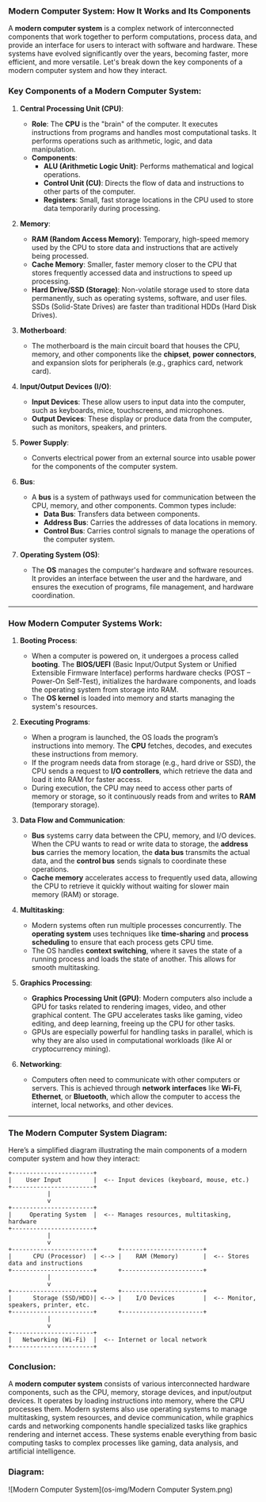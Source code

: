 ### Modern Computer System: How It Works and Its Components

A **modern computer system** is a complex network of interconnected components that work together to perform computations, process data, and provide an interface for users to interact with software and hardware. These systems have evolved significantly over the years, becoming faster, more efficient, and more versatile. Let's break down the key components of a modern computer system and how they interact.

### Key Components of a Modern Computer System:
1. **Central Processing Unit (CPU)**:
   - **Role**: The **CPU** is the "brain" of the computer. It executes instructions from programs and handles most computational tasks. It performs operations such as arithmetic, logic, and data manipulation.
   - **Components**:
     - **ALU (Arithmetic Logic Unit)**: Performs mathematical and logical operations.
     - **Control Unit (CU)**: Directs the flow of data and instructions to other parts of the computer.
     - **Registers**: Small, fast storage locations in the CPU used to store data temporarily during processing.

2. **Memory**:
   - **RAM (Random Access Memory)**: Temporary, high-speed memory used by the CPU to store data and instructions that are actively being processed.
   - **Cache Memory**: Smaller, faster memory closer to the CPU that stores frequently accessed data and instructions to speed up processing.
   - **Hard Drive/SSD (Storage)**: Non-volatile storage used to store data permanently, such as operating systems, software, and user files. SSDs (Solid-State Drives) are faster than traditional HDDs (Hard Disk Drives).

3. **Motherboard**:
   - The motherboard is the main circuit board that houses the CPU, memory, and other components like the **chipset**, **power connectors**, and expansion slots for peripherals (e.g., graphics card, network card).

4. **Input/Output Devices (I/O)**:
   - **Input Devices**: These allow users to input data into the computer, such as keyboards, mice, touchscreens, and microphones.
   - **Output Devices**: These display or produce data from the computer, such as monitors, speakers, and printers.

5. **Power Supply**:
   - Converts electrical power from an external source into usable power for the components of the computer system.

6. **Bus**:
   - A **bus** is a system of pathways used for communication between the CPU, memory, and other components. Common types include:
     - **Data Bus**: Transfers data between components.
     - **Address Bus**: Carries the addresses of data locations in memory.
     - **Control Bus**: Carries control signals to manage the operations of the computer system.

7. **Operating System (OS)**:
   - The **OS** manages the computer's hardware and software resources. It provides an interface between the user and the hardware, and ensures the execution of programs, file management, and hardware coordination.

---

### How Modern Computer Systems Work:

1. **Booting Process**:
   - When a computer is powered on, it undergoes a process called **booting**. The **BIOS/UEFI** (Basic Input/Output System or Unified Extensible Firmware Interface) performs hardware checks (POST – Power-On Self-Test), initializes the hardware components, and loads the operating system from storage into RAM.
   - The **OS kernel** is loaded into memory and starts managing the system's resources.

2. **Executing Programs**:
   - When a program is launched, the OS loads the program’s instructions into memory. The **CPU** fetches, decodes, and executes these instructions from memory. 
   - If the program needs data from storage (e.g., hard drive or SSD), the CPU sends a request to **I/O controllers**, which retrieve the data and load it into RAM for faster access.
   - During execution, the CPU may need to access other parts of memory or storage, so it continuously reads from and writes to **RAM** (temporary storage).

3. **Data Flow and Communication**:
   - **Bus** systems carry data between the CPU, memory, and I/O devices. When the CPU wants to read or write data to storage, the **address bus** carries the memory location, the **data bus** transmits the actual data, and the **control bus** sends signals to coordinate these operations.
   - **Cache memory** accelerates access to frequently used data, allowing the CPU to retrieve it quickly without waiting for slower main memory (RAM) or storage.

4. **Multitasking**:
   - Modern systems often run multiple processes concurrently. The **operating system** uses techniques like **time-sharing** and **process scheduling** to ensure that each process gets CPU time.
   - The OS handles **context switching**, where it saves the state of a running process and loads the state of another. This allows for smooth multitasking.

5. **Graphics Processing**:
   - **Graphics Processing Unit (GPU)**: Modern computers also include a GPU for tasks related to rendering images, video, and other graphical content. The GPU accelerates tasks like gaming, video editing, and deep learning, freeing up the CPU for other tasks.
   - GPUs are especially powerful for handling tasks in parallel, which is why they are also used in computational workloads (like AI or cryptocurrency mining).

6. **Networking**:
   - Computers often need to communicate with other computers or servers. This is achieved through **network interfaces** like **Wi-Fi**, **Ethernet**, or **Bluetooth**, which allow the computer to access the internet, local networks, and other devices.

---

### The Modern Computer System Diagram:

Here’s a simplified diagram illustrating the main components of a modern computer system and how they interact:

```
+-----------------------+
|    User Input         |  <-- Input devices (keyboard, mouse, etc.)
+-----------------------+
           |
           v
+-----------------------+
|     Operating System  |  <-- Manages resources, multitasking, hardware
+-----------------------+
           |
           v
+-----------------------+      +-----------------------+
|      CPU (Processor)  | <--> |    RAM (Memory)       |  <-- Stores data and instructions
+-----------------------+      +-----------------------+
           |
           v
+-----------------------+      +-----------------------+
|      Storage (SSD/HDD)| <--> |    I/O Devices        |  <-- Monitor, speakers, printer, etc.
+-----------------------+      +-----------------------+
           |
           v
+-----------------------+
|   Networking (Wi-Fi)  |  <-- Internet or local network
+-----------------------+
```

### Conclusion:
A **modern computer system** consists of various interconnected hardware components, such as the CPU, memory, storage devices, and input/output devices. It operates by loading instructions into memory, where the CPU processes them. Modern systems also use operating systems to manage multitasking, system resources, and device communication, while graphics cards and networking components handle specialized tasks like graphics rendering and internet access. These systems enable everything from basic computing tasks to complex processes like gaming, data analysis, and artificial intelligence.

### **Diagram:**
![Modern Computer System](os-img/Modern Computer System.png)
